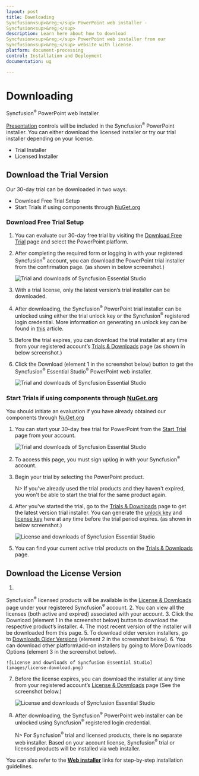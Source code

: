```yaml
---
layout: post
title: Downloading Syncfusion<sup>&reg;</sup> PowerPoint web installer - Syncfusion<sup>&reg;</sup>
description: Learn here about how to download Syncfusion<sup>&reg;</sup> PowerPoint web installer from our Syncfusion<sup>&reg;</sup> website with license.
platform: document-processing
control: Installation and Deployment
documentation: ug

---
```


# Downloading Syncfusion<sup>&reg;</sup> PowerPoint web Installer

[Presentation](https://www.syncfusion.com/document-processing/powerpoint-framework/net) controls will be included in the Syncfusion<sup>&reg;</sup> PowerPoint installer. You can either download the licensed installer or try our trial installer depending on your license. 

   -	Trial Installer
   -	Licensed Installer


## Download the Trial Version

Our 30-day trial can be downloaded in two ways.

   * Download Free Trial Setup
   * Start Trials if using components through [NuGet.org](https://www.nuget.org/packages?q=syncfusion)

### Download Free Trial Setup

1. You can evaluate our 30-day free trial by visiting the [Download Free Trial](https://www.syncfusion.com/downloads) page and select the PowerPoint platform.
2. After completing the required form or logging in with your registered Syncfusion<sup>&reg;</sup> account, you can download the PowerPoint trial installer from the confirmation page. (as shown in below screenshot.) 
   
   ![Trial and downloads of Syncfusion Essential Studio](images/trial-confirmation.png)
   
3. With a trial license, only the latest version’s trial installer can be downloaded.
4. After downloading, the Syncfusion<sup>&reg;</sup> PowerPoint trial installer can be unlocked using either the trial unlock key or the Syncfusion<sup>&reg;</sup> registered login credential. More information on generating an unlock key can be found in [this](https://www.syncfusion.com/kb/8069/how-to-generate-unlock-key-for-essentials-studio-products) article.
5. Before the trial expires, you can download the trial installer at any time from your registered account’s [Trials & Downloads](https://www.syncfusion.com/account/manage-trials/downloads) page (as shown in below screenshot.)
6. Click the Download (element 1 in the screenshot below) button to get the Syncfusion<sup>&reg;</sup> Essential Studio<sup>&reg;</sup> PowerPoint web installer.
 
   ![Trial and downloads of Syncfusion Essential Studio](images/trial-download.png)

   
   
### Start Trials if using components through [NuGet.org](https://www.nuget.org/packages?q=syncfusion)

You should initiate an evaluation if you have already obtained our components through [NuGet.org](https://www.nuget.org/packages?q=syncfusion)

1. You can start your 30-day free trial for PowerPoint from the [Start Trial](https://www.syncfusion.com/account/manage-trials/start-trials) page from your account.
   
   ![Trial and downloads of Syncfusion Essential Studio](images/start-trial-download.png)
   
2. To access this page, you must sign up\log in with your Syncfusion<sup>&reg;</sup> account.
3. Begin your trial by selecting the PowerPoint product. 

   N> If you've already used the trial products and they haven't expired, you won't be able to start the trial for the same product again.

4. After you've started the trial, go to the [Trials & Downloads](https://www.syncfusion.com/account/manage-trials/downloads) page to get the latest version trial installer. You can generate the [unlock key](https://www.syncfusion.com/kb/8069/how-to-generate-unlock-key-for-essentials-studio-products) and [license key](https://help.syncfusion.com/document-processing/licensing/how-to-generate) here at any time before the trial period expires. (as shown in below screenshot.)

   ![License and downloads of Syncfusion Essential Studio](images/start-trial-download-installer.png)

5. You can find your current active trial products on the [Trials & Downloads](https://www.syncfusion.com/account/manage-trials/downloads) page.
   

## Download the License Version

1. Syncfusion<sup>&reg;</sup> licensed products will be available in the [License & Downloads](https://www.syncfusion.com/account/downloads) page under your registered Syncfusion<sup>&reg;</sup> account.
2. You can view all the licenses (both active and expired) associated with your account.
3. Click the Download (element 1 in the screenshot below) button to download the respective product’s installer.
4. The most recent version of the installer will be downloaded from this page.
5. To download older version installers, go to [Downloads Older Versions](https://www.syncfusion.com/account/downloads/studio) (element 2 in the screenshot below).
6. You can download other platform\add-on installers by going to More Downloads Options (element 3 in the screenshot below).

    ![License and downloads of Syncfusion Essential Studio](images/license-download.png)
	
7. Before the license expires, you can download the installer at any time from your registered account’s [License & Downloads](https://www.syncfusion.com/account/downloads) page (See the screenshot below.)
   
   ![License and downloads of Syncfusion Essential Studio](images/start-trial-download-web-installer.png)
   
8. After downloading, the Syncfusion<sup>&reg;</sup> PowerPoint web installer can be unlocked using Syncfusion<sup>&reg;</sup> registered login credential.

   N> For Syncfusion<sup>&reg;</sup> trial and licensed products, there is no separate web installer. Based on your account license, Syncfusion<sup>&reg;</sup> trial or licensed products will be installed via web installer.

You can also refer to the [**Web installer**](https://help.syncfusion.com/PowerPoint/installation/web-installer/how-to-install) links for step-by-step installation guidelines.	
